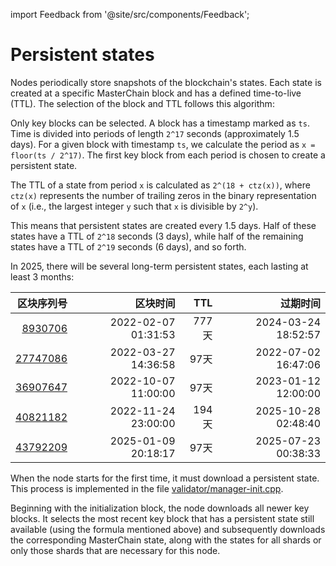 import Feedback from '@site/src/components/Feedback';

# Persistent states

Nodes periodically store snapshots of the blockchain's states. Each state is created at a specific MasterChain block and has a defined time-to-live (TTL). The selection of the block and TTL follows this algorithm:

Only key blocks can be selected. A block has a timestamp marked as `ts`. Time is divided into periods of length `2^17` seconds (approximately 1.5 days). For a given block with timestamp `ts`, we calculate the period as `x = floor(ts / 2^17)`. The first key block from each period is chosen to create a persistent state.

The TTL of a state from period `x` is calculated as `2^(18 + ctz(x))`, where `ctz(x)` represents the number of trailing zeros in the binary representation of `x` (i.e., the largest integer `y` such that `x` is divisible by `2^y`).

This means that persistent states are created every 1.5 days. Half of these states have a TTL of `2^18` seconds (3 days), while half of the remaining states have a TTL of `2^19` seconds (6 days), and so forth.

In 2025, there will be several long-term persistent states, each lasting at least 3 months:

|                                                                                                              区块序列号 |                                                区块时间 |  TTL |                                                过期时间 |
| -----------------------------------------------------------------------------------------------------------------: | --------------------------------------------------: | ---: | --------------------------------------------------: |
|   [8930706](https://explorer.toncoin.org/search?workchain=-1\&shard=8000000000000000\&seqno=8930706) | 2022-02-07 01:31:53 | 777天 | 2024-03-24 18:52:57 |
| [27747086](https://explorer.toncoin.org/search?workchain=-1\&shard=8000000000000000\&seqno=27747086) | 2022-03-27 14:36:58 |  97天 | 2022-07-02 16:47:06 |
| [36907647](https://explorer.toncoin.org/search?workchain=-1\&shard=8000000000000000\&seqno=36907647) | 2022-10-07 11:00:00 |  97天 | 2023-01-12 12:00:00 |
|     [40821182](https://explorer.toncoin.org/search?workchain=-1&shard=8000000000000000&seqno=40821182) | 2022-11-24 23:00:00 | 194天 | 2025-10-28 02:48:40 |
|     [43792209](https://explorer.toncoin.org/search?workchain=-1&shard=8000000000000000&seqno=43792209) | 2025-01-09 20:18:17 |  97天 | 2025-07-23 00:38:33 |

When the node starts for the first time, it must download a persistent state. This process is implemented in the file [validator/manager-init.cpp](https://github.com/ton-blockchain/ton/blob/master/validator/manager-init.cpp).

Beginning with the initialization block, the node downloads all newer key blocks. It selects the most recent key block that has a persistent state still available (using the formula mentioned above) and subsequently downloads the corresponding MasterChain state, along with the states for all shards or only those shards that are necessary for this node.

<Feedback />

